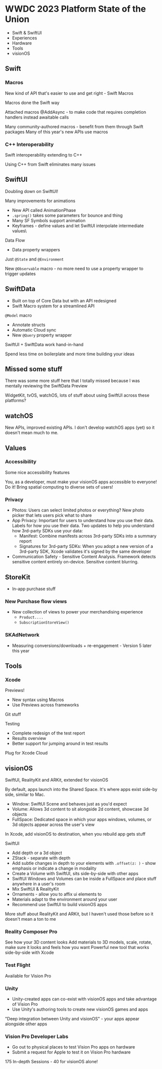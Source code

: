 # WWDC 2023 Platform State of the Union

- Swift & SwiftUI
- Experiences
- Hardware
- Tools
- visionOS

## Swift

### Macros

New kind of API that's easier to use and get right - Swift Macros

Macros done the Swift way

Attached macros
@AddAsync - to make code that requires completion handlers instead awaitable calls

Many community-authored macros - benefit from them through Swift packages
Many of this year's new APIs use macros

### C++ Interoperability

Swift interoperability extending to C++

Using C++ from Swift eliminates many issues

## SwiftUI

Doubling down on SwiftUI!

Many improvements for animations

- New API called AnimationPhase
- `.spring()` takes some parameters for bounce and thing
- Many SF Symbols support animation
- Keyframes - define values and let SwiftUI interpolate intermediate values\

Data Flow
- Data property wrappers

Just `@State` and `@Environment`

New `@Observable` macro - no more need to use a property wrapper to trigger updates

## SwiftData

- Built on top of Core Data but with an API redesigned
- Swift Macro system for a streamlined API

`@Model` macro
- Annotate structs
- Automatic Cloud sync
- New `@Query` property wrapper

SwiftUI + SwiftData work hand-in-hand

Spend less time on boilerplate and more time building your ideas

## Missed some stuff

There was some more stuff here that I totally missed because I was mentally reviewing the SwiftData Preview

WidgetKit, tvOS, watchOS, lots of stuff about using SwiftUI across these platforms?

## watchOS

New APIs, improved existing APIs. I don't develop watchOS apps (yet) so it doesn't mean much to me.

## Values

### Accessibility

Some nice accessibility features 

You, as a developer, must make your visionOS apps accessible to everyone! Do it! Bring spatial computing to diverse sets of users!

### Privacy

- Photos: Users can select limited photos or everything? New photo picker that lets users pick what to share
- App Privacy: Important for users to understand how you use their data. Labels for how you use their data. Two updates to help you understand how 3rd-party SDKs use your data:
  - Manifest: Combine manifests across 3rd-party SDKs into a summary report
  - Signatures for 3rd-party SDKs: When you adopt a new version of a 3rd-party SDK, Xcode validates it's signed by the same developer
- Communication Safety - Sensitive Content Analysis. Framework detects sensitive content entirely on-device. Sensitive content blurring.

## StoreKit

- In-app purchase stuff

### New Purchase flow views

- New collection of views to power your merchandising experience
  - `Product....`
  - `SubscriptionStoreView()`

### SKAdNetwork

- Measuring conversions/downloads + re-engagement - Version 5 later this year

## Tools

### Xcode

Previews! 

- New syntax using Macros
- Use Previews across frameworks

Git stuff

Testing
- Complete redesign of the test report
- Results overview
- Better support for jumping around in test results

Plug for Xcode Cloud

## visionOS

SwiftUI, RealityKit and ARKit, extended for visionOS

By default, apps launch into the Shared Space. It's where apps exist side-by side, similar to Mac.

- Window: SwiftUI Scene and behaves just as you'd expect
- Volume: Allows 3d content to sit alongside 2d content, showcase 3d objects
- FullSpace: Dedicated space in which your apps windows, volumes, or 3d objects appear across the user's view

In Xcode, add visionOS to destination, when you rebuild app gets stuff

SwiftUI
- Add depth or a 3d object
- ZStack - separate with depth
- Add subtle changes in depth to your elements with `.offset(z: )` - show emphasis or indicate a change in modality
- Create a Volume with SwiftUI, sits side-by-side with other apps
- SwiftUI Windows and Volumes can be inside a FullSpace and place stuff anywhere in a user's room
- Mix SwiftUI & RealityKit
- Ornaments - allow you to affix ui elements to
- Materials adapt to the environment around your user
- Recommend use SwiftUI to build visionOS apps

More stuff about RealityKit and ARKit, but I haven't used those before so it doesn't mean a ton to me

### Reality Composer Pro

See how your 3D content looks
Add materials to 3D models, scale, rotate, make sure it looks and feels how you want
Powerful new tool that works side-by-side with Xcode

### Test Flight

Available for Vision Pro

### Unity

- Unity-created apps can co-exist with visionOS apps and take advantage of Vision Pro
- Use Unity's authoring tools to create new visionOS games and apps

"Deep integration between Unity and visionOS" - your apps appear alongside other apps

### Vision Pro Developer Labs

- Go out to physical places to test Vision Pro apps on hardware
- Submit a request for Apple to test it on Vision Pro hardware

175 In-depth Sessions - 40 for visionOS alone!
